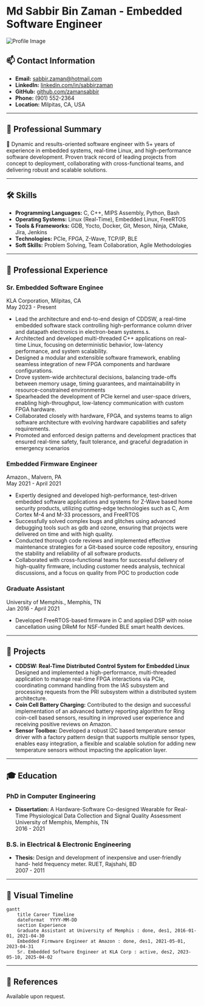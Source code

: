 

# Md Sabbir Bin Zaman - Embedded Software Engineer

![Profile Image](https://avatars.githubusercontent.com/u/49623219?v=4)

## 📫 Contact Information
- **Email:** sabbir.zaman@hotmail.com
- **LinkedIn:** [linkedin.com/in/sabbirzaman](https://linkedin.com/in/sabbirzaman)
- **GitHub:** [github.com/zamansabbir](https://github.com/zamansabbir)
- **Phone:** (901) 552-2364
- **Location:** Milpitas, CA, USA

---

## 💼 Professional Summary
🌟 Dynamic and results-oriented software engineer with 5+ years of experience in embedded systems, real-time Linux, and high-performance software development. Proven track record of leading projects from concept to deployment, collaborating with cross-functional teams, and delivering robust and scalable solutions.

---

## 🛠️ Skills
- **Programming Languages:** C, C++, MIPS Assembly, Python, Bash
- **Operating Systems:** Linux (Real-Time), Embedded Linux, FreeRTOS
- **Tools & Frameworks:** GDB, Yocto, Docker, Git, Meson, Ninja, CMake, Jira, Jenkins
- **Technologies:** PCIe, FPGA, Z-Wave, TCP/IP, BLE
- **Soft Skills:** Problem Solving, Team Collaboration, Agile Methodologies

---

## 📝 Professional Experience
### **Sr. Embedded Software Enginee**  
KLA Corporation, Milpitas, CA  
May 2023 - Present
- Lead the architecture and end-to-end design of CDDSW, a real-time embedded software stack controlling high-performance column driver and datapath electronics in electron-beam systems.s.
- Architected and developed multi-threaded C++ applications on real-time Linux, focusing on deterministic behavior, low-latency performance, and system scalability.
- Designed a modular and extensible software framework, enabling seamless integration of new FPGA components and hardware configurations.
- Drove system-wide architectural decisions, balancing trade-offs between memory usage, timing guarantees, and maintainability in resource-constrained environments
- Spearheaded the development of PCIe kernel and user-space drivers, enabling high-throughput, low-latency communication with custom FPGA hardware.
- Collaborated closely with hardware, FPGA, and systems teams to align software architecture with evolving hardware capabilities and safety requirements.
- Promoted and enforced design patterns and development practices that ensured real-time safety, fault tolerance, and graceful degradation in emergency scenarios

### **Embedded Firmware Engineer**  
Amazon., Malvern, PA  
May 2021 - April 2021
- Expertly designed and developed high-performance, test-driven embedded software applications and systems for Z-Wave based home security products, utilizing cutting-edge technologies such as C, Arm Cortex M-4 and M-33 processors, and FreeRTOS
- Successfully solved complex bugs and glitches using advanced debugging tools such as gdb and ozone, ensuring that projects were delivered on time and with high quality.
- Conducted thorough code reviews and implemented effective maintenance strategies for a Git-based source code repository, ensuring the stability and reliability of all software products.
- Collaborated with cross-functional teams for successful delivery of high-quality firmware, including customer needs analysis, technical discussions, and a focus on quality from POC to production code

### **Graduate Assistant**  
University of Memphis., Memphis, TN  
Jan 2016 - April 2021
- Developed FreeRTOS-based firmware in C and applied DSP with noise cancellation using DReM for NSF-funded BLE smart health devices.
---

## 🌟 Projects
- **CDDSW: Real-Time Distributed Control System for Embedded Linux**
Designed and implemented a high-performance, multi-threaded application to manage real-time FPGA interactions via PCIe, coordinating command handling from the IAS subsystem and processing requests from the PRI subsystem within a distributed system architecture.
- **Coin Cell Battery Charging:** Contributed to the design and successful implementation of an advanced battery reporting algorithm for Ring coin-cell based sensors, resulting in improved user experience and receiving positive reviews on Amazon.
- **Sensor Toolbox:** Developed a robust I2C based temperature sensor driver with a factory pattern design that supports multiple sensor types, enables easy integration, a flexible and scalable solution for adding new temperature sensors without impacting the application layer.

---

## 🎓 Education
###  **PhD in Computer Engineering**
- **Dissertation:** A Hardware-Software Co-designed Wearable for Real-Time Physiological Data Collection and Signal Quality Assessment
University of Memphis, Memphis, TN  
2016 - 2021
###  **B.S. in Electrical & Electronic Engineering**
- **Thesis:** Design and development of inexpensive and user-friendly hand-
held frequency meter.
RUET, Rajshahi, BD  
2007 - 2011

---

## 📅 Visual Timeline
```mermaid
gantt
    title Career Timeline
    dateFormat  YYYY-MM-DD
    section Experience
    Graduate Assistant at University of Memphis : done, des1, 2016-01-01, 2021-04-30
    Embedded Firmware Engineer at Amazon : done, des1, 2021-05-01, 2023-04-31
    Sr. Embedded Software Engineer at KLA Corp : active, des2, 2023-05-10, 2025-04-02
```

---

## 📂 References
Available upon request.


